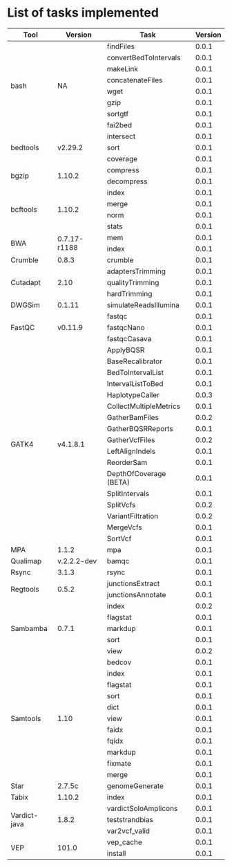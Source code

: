 # List of tasks implemented

<table class="tg" style="width:100%">
	<thead>
		</tr>
			<th>Tool</th>
			<th>Version</th>
			<th>Task</th>
			<th>Version</th>
		</tr>
	</thead>
	<tbody>
		</tr>
			<td rowspan="8">bash</td>
			<td rowspan="8">NA</td>
			<td>findFiles</td>
			<td>0.0.1</td>
		</tr>
		</tr>
			<td>convertBedToIntervals</td>
			<td>0.0.1</td>
		</tr>
		</tr>
			<td>makeLink</td>
			<td>0.0.1</td>
		</tr>
		</tr>
			<td>concatenateFiles</td>
			<td>0.0.1</td>
		</tr>
		</tr>
			<td>wget</td>
			<td>0.0.1</td>
		</tr>
		</tr>
			<td>gzip</td>
			<td>0.0.1</td>
		</tr>
		</tr>
			<td>sortgtf</td>
			<td>0.0.1</td>
		</tr>
		</tr>
			<td>fai2bed</td>
			<td>0.0.1</td>
		</tr>
		</tr>
			<td rowspan="3">bedtools</td>
			<td rowspan="3">v2.29.2</td>
			<td>intersect</td>
			<td>0.0.1</td>
		</tr>
		</tr>
			<td>sort</td>
			<td>0.0.1</td>
		</tr>
		</tr>
			<td>coverage</td>
			<td>0.0.1</td>
		</tr>
		</tr>
			<td rowspan="2">bgzip</td>
			<td rowspan="2">1.10.2</td>
			<td>compress</td>
			<td>0.0.1</td>
		</tr>
		</tr>
			<td>decompress</td>
			<td>0.0.1</td>
		</tr>
		</tr>
			<td rowspan="4">bcftools</td>
			<td rowspan="4">1.10.2</td>
			<td>index</td>
			<td>0.0.1</td>
		</tr>
		</tr>
			<td>merge</td>
			<td>0.0.1</td>
		</tr>
		</tr>
			<td>norm</td>
			<td>0.0.1</td>
		</tr>
		</tr>
			<td>stats</td>
			<td>0.0.1</td>
		</tr>
		</tr>
			<td rowspan="2">BWA</td>
			<td rowspan="2">0.7.17-r1188</td>
			<td>mem</td>
			<td>0.0.1</td>
		</tr>
		</tr>
			<td>index</td>
			<td>0.0.1</td>
		</tr>
		</tr>
			<td>Crumble</td>
			<td>0.8.3</td>
			<td>crumble</td>
			<td>0.0.1</td>
		</tr>
		</tr>
			<td rowspan="3">Cutadapt</td>
			<td rowspan="3">2.10</td>
			<td>adaptersTrimming</td>
			<td>0.0.1</td>
		</tr>
		</tr>
			<td>qualityTrimming</td>
			<td>0.0.1</td>
		</tr>
		</tr>
			<td>hardTrimming</td>
			<td>0.0.1</td>
		</tr>
		</tr>
			<td>DWGSim</td>
			<td>0.1.11</td>
			<td>simulateReadsIllumina</td>
			<td>0.0.1</td>
		</tr>
		</tr>
			<td rowspan="3">FastQC</td>
			<td rowspan="3">v0.11.9</td>
			<td>fastqc</td>
			<td>0.0.1</td>
		</tr>
		</tr>
			<td>fastqcNano</td>
			<td>0.0.1</td>
		</tr>
		</tr>
			<td>fastqcCasava</td>
			<td>0.0.1</td>
		</tr>
		</tr>
			<td rowspan="17">GATK4</td>
			<td rowspan="17">v4.1.8.1</td>
			<td>ApplyBQSR</td>
			<td>0.0.1</td>
		</tr>
		</tr>
			<td>BaseRecalibrator</td>
			<td>0.0.1</td>
		</tr>
		</tr>
			<td>BedToIntervalList</td>
			<td>0.0.1</td>
		</tr>
		</tr>
			<td>IntervalListToBed</td>
			<td>0.0.1</td>
		</tr>
		</tr>
			<td>HaplotypeCaller</td>
			<td>0.0.3</td>
		</tr>
		</tr>
			<td>CollectMultipleMetrics</td>
			<td>0.0.1</td>
		</tr>
		</tr>
			<td>GatherBamFiles</td>
			<td>0.0.2</td>
		</tr>
		</tr>
			<td>GatherBQSRReports</td>
			<td>0.0.1</td>
		</tr>
		</tr>
			<td>GatherVcfFiles</td>
			<td>0.0.2</td>
		</tr>
		</tr>
			<td>LeftAlignIndels</td>
			<td>0.0.1</td>
		</tr>
		</tr>
			<td>ReorderSam</td>
			<td>0.0.1</td>
		</tr>
		</tr>
			<td>DepthOfCoverage (BETA)</td>
			<td>0.0.1</td>
		</tr>
		</tr>
			<td>SplitIntervals</td>
			<td>0.0.1</td>
		</tr>
		</tr>
			<td>SplitVcfs</td>
			<td>0.0.2</td>
		</tr>
		</tr>
			<td>VariantFiltration</td>
			<td>0.0.2</td>
		</tr>
		</tr>
			<td>MergeVcfs</td>
			<td>0.0.1</td>
		</tr>
		</tr>
			<td>SortVcf</td>
			<td>0.0.1</td>
		</tr>
		</tr>
			<td>MPA</td>
			<td>1.1.2</td>
			<td>mpa</td>
			<td>0.0.1</td>
		</tr>
		</tr>
			<td>Qualimap</td>
			<td>v.2.2.2-dev</td>
			<td>bamqc</td>
			<td>0.0.1</td>
		</tr>
		</tr>
			<td>Rsync</td>
			<td>3.1.3</td>
			<td>rsync</td>
			<td>0.0.1</td>
		</tr>
		</tr>
			<td rowspan="2">Regtools</td>
			<td rowspan="2">0.5.2</td>
			<td>junctionsExtract</td>
			<td>0.0.1</td>
		</tr>
		</tr>
			<td>junctionsAnnotate</td>
			<td>0.0.1</td>
		</tr>
		</tr>
			<td rowspan="5">Sambamba</td>
			<td rowspan="5">0.7.1</td>
			<td>index</td>
			<td>0.0.2</td>
		</tr>
		</tr>
			<td>flagstat</td>
			<td>0.0.1</td>
		</tr>
		</tr>
			<td>markdup</td>
			<td>0.0.1</td>
		</tr>
		</tr>
			<td>sort</td>
			<td>0.0.1</td>
		</tr>
		</tr>
			<td>view</td>
			<td>0.0.2</td>
		</tr>
		</tr>
			<td rowspan="11">Samtools</td>
			<td rowspan="11">1.10</td>
			<td>bedcov</td>
			<td>0.0.1</td>
		</tr>
		</tr>
			<td>index</td>
			<td>0.0.1</td>
		</tr>
		</tr>
			<td>flagstat</td>
			<td>0.0.1</td>
		</tr>
		</tr>
			<td>sort</td>
			<td>0.0.1</td>
		</tr>
		</tr>
			<td>dict</td>
			<td>0.0.1</td>
		</tr>
		</tr>
			<td>view</td>
			<td>0.0.1</td>
		</tr>
		</tr>
			<td>faidx</td>
			<td>0.0.1</td>
		</tr>
		</tr>
			<td>fqidx</td>
			<td>0.0.1</td>
		</tr>
		</tr>
			<td>markdup</td>
			<td>0.0.1</td>
		</tr>
		</tr>
			<td>fixmate</td>
			<td>0.0.1</td>
		</tr>
		</tr>
			<td>merge</td>
			<td>0.0.1</td>
		</tr>
		</tr>
			<td>Star</td>
			<td>2.7.5c</td>
			<td>genomeGenerate</td>
			<td>0.0.1</td>
		</tr>
		</tr>
			<td>Tabix</td>
			<td>1.10.2</td>
			<td>index</td>
			<td>0.0.1</td>
		</tr>
		</tr>
			<td rowspan="3">Vardict-java</td>
			<td rowspan="3">1.8.2</td>
			<td>vardictSoloAmplicons</td>
			<td>0.0.1</td>
		</tr>
		</tr>
			<td>teststrandbias</td>
			<td>0.0.1</td>
		</tr>
		</tr>
			<td>var2vcf_valid</td>
			<td>0.0.1</td>
		</tr>
		</tr>
			<td rowspan="2">VEP</td>
			<td rowspan="2">101.0</td>
			<td>vep_cache</td>
			<td>0.0.1</td>
		</tr>
		</tr>
			<td>install</td>
			<td>0.0.1</td>
		</tr>
	</tbody>
</table>
